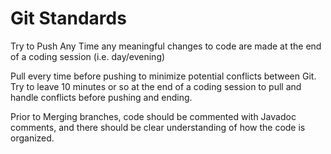 # Git Standards

Try to Push Any Time any meaningful changes to code are made at the end of a coding session (i.e. day/evening)

Pull every time before pushing to minimize potential conflicts between Git.  Try to leave 10 minutes or so at the end of a coding session to pull and handle conflicts before pushing and ending.

Prior to Merging branches, code should be commented with Javadoc comments, and there should be clear understanding of how the code is organized.

